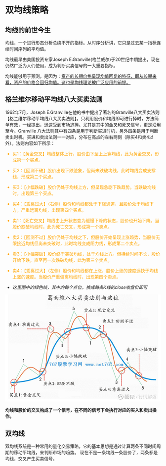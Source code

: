 # 双均线策略

## 均线的前世今生
均线，一个进行形态分析总绕不开的指标。从时序分析讲，它只是过去某一指标连续时间序列的平均值。

均线最早由美国投资专家Joseph E.Granville(格兰威尔)于20世纪中期提出，现在仍然广泛为人们使用，成为判断买卖信号的一大重要指标。

均线能够用于预测，是因为：<u>资产的长期价格呈现均值回复的特征，即从长期来看，资产的价格会回归均值。这也是均线理论被广泛应用的前提。</u>

## 格兰维尔移动平均线八大买卖法则

1962年7月，Joseph E.Granville在他的书中提出了著名的Granville八大买卖法则【格兰维尔移动平均线八大买卖法则】。只利用股价和均线即可进行择时，方法简单有效，一经提出，迅速受到市场追捧。尤其是其中的金叉和死叉信号，更是沿用至今。Granville 八大法则其中有四条是用于判断买进时机，另外四条是用于判断卖出时机。买进和卖出法则一一对应，分布在高点的左右两侧（除买4和卖4以外）。法则内容如下所示：
<font color = 'orange'>
- 买1：【黄金交叉】均线整体上行，股价由下至上上穿均线，此为黄金交叉，形成第一个买点。
- 买2：【回测不破】股价出现下跌迹象，但尚未跌破均线，此时均线变成支撑线，形成第二个买点。
- 买3：【小幅跌破】股价仍处于均线上方，但呈现急剧下跌趋势。当跌破均线时，出现第三个买点。
- 买4：【乖离过大】（右侧）股价和均线都处于下降通道，且股价处于均线下方，严重远离均线，出现第四个买点。

- 卖1：【死亡交叉】均线由上升状态变为缓慢下降的状态，股价也开始下降。当股价跌破均线时，此为死亡交叉，形成第一个卖点。
- 卖2：【回测不过】股价仍处于均线之下，但股价开始呈现上涨趋势，当股价无限接近均线但尚未突破时，此时均线变成阻力线，形成第二个卖点。
- 卖3：【小幅突破】股价终于突破均线，处于均线上方。但持续时间不长，股价开始下跌，直至再一次跌破均线，此为第三个卖点。
- 卖4：【乖离过大】（左侧）股价和均线都在上涨，股价上涨的速度远快于均线上涨的速度。当股价严重偏离均线时，出现第四个卖点。
</font>

* *这里图中的绿色线，其中的每个点位，换成每条K线的close收盘价即可*

![格兰维尔移动平均线八大买卖法则](others/png/image-1.png)

**均线和股价的交叉构成了一个信号，在不同的信号下会执行对应的买入和卖出操作。**

## 双均线
双均线系统是一种常用的量化交易策略，它的基本思想是通过计算两条不同时间周期的移动平均线，来判断市场的趋势。
现在不是一条均线一条股价了，两条都是均线，交叉产生买卖信号。

